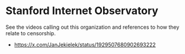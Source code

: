 # Stanford Internet Observatory

See the videos calling out this organization and references to how they relate to censorship.

* https://x.com/JanJekielek/status/1929507680902693222

 
